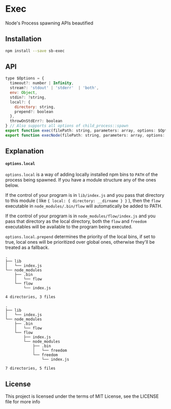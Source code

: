 Exec
====

Node's Process spawning APIs beautified

## Installation

```sh
npm install --save sb-exec
```

## API

```js
type $Options = {
  timeout?: number | Infinity,
  stream?: 'stdout' | 'stderr'  | 'both',
  env: Object,
  stdin?: ?string,
  local?: {
    directory: string,
    prepend?: boolean
  },
  throwOnStdErr?: boolean
} // Also supports all options of child_process::spawn
export function exec(filePath: string, parameters: array, options: $Options)
export function execNode(filePath: string, parameters: array, options: $Options)
```

## Explanation

#### `options.local`

`options.local` is a way of adding locally installed npm bins to `PATH` of the process being spawned.
If you have a module structure any of the ones below.

If the control of your program is in `lib/index.js` and you pass that directory to this module ( like `{ local: { directory: __dirname } }` ), then the `flow` executable in `node_modules/.bin/flow` will automatically be added to PATH.

If the control of your program is in `node_modules/flow/index.js` and you pass that directory as the local directory, both the `flow` and `freedom` executables will be available to the program being executed.

`options.local.prepend` determines the priority of the local bins, if set to true, local ones will be prioritized over global ones, otherwise they'll be treated as a fallback.

```
.
├── lib
│   └── index.js
└── node_modules
    ├── .bin
    │   └── flow
    └── flow
        └── index.js

4 directories, 3 files
```
```
.
├── lib
│   └── index.js
└── node_modules
    ├── .bin
    │   └── flow
    └── flow
        ├── index.js
        └── node_modules
            ├── .bin
            │   └── freedom
            └── freedom
                └── index.js

7 directories, 5 files
```

## License

This project is licensed under the terms of MIT License, see the LICENSE file for more info
